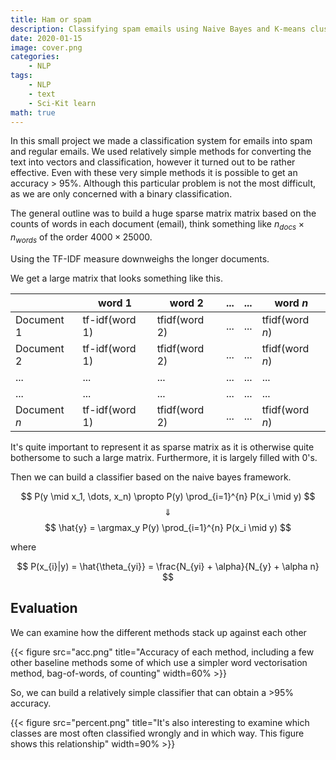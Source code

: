 ```yaml
---
title: Ham or spam
description: Classifying spam emails using Naive Bayes and K-means clustering
date: 2020-01-15 
image: cover.png
categories:
    - NLP
tags:
    - NLP
    - text
    - Sci-Kit learn
math: true
---
```


In this small project we made a classification system for emails into spam and regular emails. We used relatively simple methods for converting the text into vectors and classification, however it turned out to be rather effective. Even with these very simple methods it is possible to get an accuracy > 95%. Although this particular problem is not the most difficult, as we are only concerned with a binary classification.

The general outline was to build a huge sparse matrix matrix based on the counts of words in each document (email), think something like $n_{docs} \times n_{words}$ of the order $4000 \times 25000$.

Using the TF-IDF measure downweighs the longer documents.

We get a large matrix that looks something like this.

| |word 1|word 2|...|...|word *n*|
|--|--|--|--|--|--|
|Document 1| tf-idf(word 1)|tfidf(word 2)|...|...|tfidf(word *n*)|
|Document 2| tf-idf(word 1)|tfidf(word 2)|...|...|tfidf(word *n*)|
|...| ...|...|...|...|...|
|...| ...|...|...|...|...|
|Document *n*| tf-idf(word 1)|tfidf(word 2)|...|...|tfidf(word *n*)|

It's quite important to represent it as sparse matrix as it is otherwise quite bothersome to such a large matrix. Furthermore, it is largely filled with 0's.

Then we can build a classifier based on the naive bayes framework.

$$
P(y \mid x_1, \dots, x_n) \propto P(y) \prod_{i=1}^{n} P(x_i \mid y)
$$
$$
\Downarrow
$$
$$
\hat{y} = \argmax_y P(y) \prod_{i=1}^{n} P(x_i \mid y)
$$

where

$$
P(x_{i}|y) = \hat{\theta_{yi}} = \frac{N_{yi} + \alpha}{N_{y} + \alpha n}
$$

## Evaluation

We can examine how the different methods stack up against each other

{{< figure src="acc.png" title="Accuracy of each method, including a few other baseline methods some of which use a simpler word vectorisation method, bag-of-words, of counting" width=60% >}}

So, we can build a relatively simple classifier that can obtain a >95% accuracy.

{{< figure src="percent.png" title="It's also interesting to examine which classes are most often classified wrongly and in which way. This figure shows this relationship" width=90% >}}